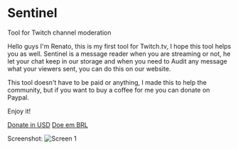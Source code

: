 # Sentinel 

Tool for Twitch channel moderation

Hello guys
I'm Renato, this is my first tool for Twitch.tv, I hope this tool helps you as well.
Sentinel is a message reader when you are streaming or not, he let your chat keep in our storage and when you need to Audit any message what your viewers sent, you can do this on our website.

This tool doesn't have to be paid or anything, I made this to help the community, but if you want to buy a coffee for me you can donate on Paypal.

Enjoy it!

[Donate in USD](https://www.paypal.com/cgi-bin/webscr?cmd=_s-xclick&hosted_button_id=ZWUU2WZZZHBHW&source=url)    [Doe em BRL](https://www.paypal.com/cgi-bin/webscr?cmd=_s-xclick&hosted_button_id=NMQDJLF78M3KL&source=url)


Screenshot:
![Screen 1](https://i.imgur.com/Z5BOHOL.png)
